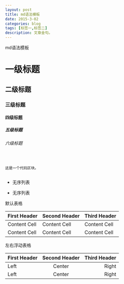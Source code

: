 ```yaml
---
layout: post
title: md语法模板
date: 2015-3-02
categories: blog
tags: [标签一,标签二]
description: 文章金句。
---
```


md语法模板


# 一级标题
## 二级标题
### 三级标题
#### 四级标题
##### 五级标题
###### 六级标题


<pre><code>

这是一个代码区块。

</code></pre>

* 无序列表
- 无序列表


默认表格

First Header | Second Header | Third Header
------------ | ------------- | ------------
Content Cell | Content Cell | Content Cell
Content Cell | Content Cell | Content Cell

左右浮动表格

First Header | Second Header | Third Header
:----------- | :-----------: | -----------: 
Left | Center | Right
Left | Center | Right

